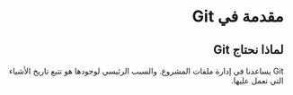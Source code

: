 
<div dir="rtl">

# مقدمة في Git
## لماذا نحتاج Git

Git يساعدنا في إدارة ملفات المشروع. والسبب الرئيسي لوجودها هو تتبع تاريخ الأشياء التي تعمل عليها.

 
</div>
